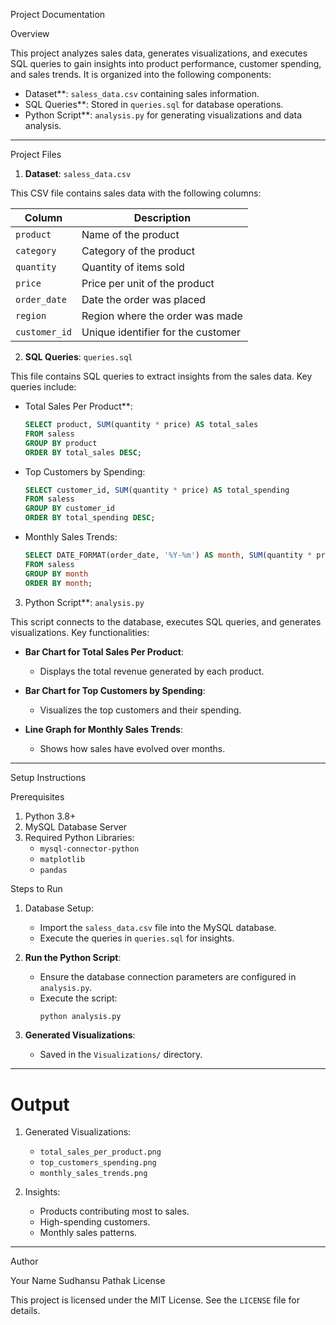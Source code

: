  Project Documentation

Overview

This project analyzes sales data, generates visualizations, and executes SQL queries to gain insights into product performance, customer spending, and sales trends. It is organized into the following components:

- Dataset**: `saless_data.csv` containing sales information.
- SQL Queries**: Stored in `queries.sql` for database operations.
- Python Script**: `analysis.py` for generating visualizations and data analysis.

---

Project Files

 1. **Dataset**: `saless_data.csv`

This CSV file contains sales data with the following columns:

| Column        | Description                        |
| ------------- | ---------------------------------- |
| `product`     | Name of the product                |
| `category`    | Category of the product            |
| `quantity`    | Quantity of items sold             |
| `price`       | Price per unit of the product      |
| `order_date`  | Date the order was placed          |
| `region`      | Region where the order was made    |
| `customer_id` | Unique identifier for the customer |

 2. **SQL Queries**: `queries.sql`

This file contains SQL queries to extract insights from the sales data. Key queries include:

- Total Sales Per Product**:

  ```sql
  SELECT product, SUM(quantity * price) AS total_sales
  FROM saless
  GROUP BY product
  ORDER BY total_sales DESC;
  ```

- Top Customers by Spending:

  ```sql
  SELECT customer_id, SUM(quantity * price) AS total_spending
  FROM saless
  GROUP BY customer_id
  ORDER BY total_spending DESC;
  ```

- Monthly Sales Trends:

  ```sql
  SELECT DATE_FORMAT(order_date, '%Y-%m') AS month, SUM(quantity * price) AS monthly_sales
  FROM saless
  GROUP BY month
  ORDER BY month;
  ```

 3. Python Script**: `analysis.py`

This script connects to the database, executes SQL queries, and generates visualizations. Key functionalities:

- **Bar Chart for Total Sales Per Product**:

  - Displays the total revenue generated by each product.

- **Bar Chart for Top Customers by Spending**:

  - Visualizes the top customers and their spending.

- **Line Graph for Monthly Sales Trends**:

  - Shows how sales have evolved over months.

---

Setup Instructions

 Prerequisites

1. Python 3.8+
2. MySQL Database Server
3. Required Python Libraries:
   - `mysql-connector-python`
   - `matplotlib`
   - `pandas`

 Steps to Run

1. Database Setup:

   - Import the `saless_data.csv` file into the MySQL database.
   - Execute the queries in `queries.sql` for insights.

2. **Run the Python Script**:

   - Ensure the database connection parameters are configured in `analysis.py`.
   - Execute the script:
     ```bash
     python analysis.py
     ```

3. **Generated Visualizations**:

   - Saved in the `Visualizations/` directory.

---

# Output

1. Generated Visualizations:

   - `total_sales_per_product.png`
   - `top_customers_spending.png`
   - `monthly_sales_trends.png`

2. Insights:

   - Products contributing most to sales.
   - High-spending customers.
   - Monthly sales patterns.

---

Author

Your Name Sudhansu Pathak
License

This project is licensed under the MIT License. See the `LICENSE` file for details.


